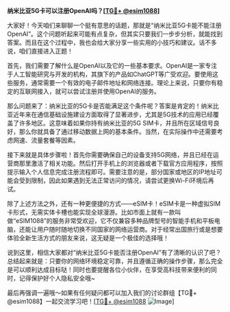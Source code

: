 **纳米比亚5G卡可以注册OpenAI吗？[[TG💪+ @esim1088](https://t.me/s/esim1088)]**

大家好！今天咱们来聊聊一个挺有意思的话题，那就是“纳米比亚5G卡能不能注册OpenAI”。这个问题听起来可能有点复杂，但其实只要我们一步步分析，就能找到答案。而且在这个过程中，我也会给大家分享一些实用的小技巧和建议。话不多说，咱们直接进入正题！

首先，我们需要了解什么是OpenAI以及它的一些基本要求。OpenAI是一家专注于人工智能研究与开发的机构，其旗下的产品如ChatGPT等广受欢迎。要使用这些服务，通常需要一个有效的电子邮件地址和网络连接。理论上来说，只要你有稳定的互联网接入，就可以尝试注册并使用OpenAI的服务。

那么问题来了：纳米比亚的5G卡是否能满足这个条件呢？答案是肯定的！纳米比亚近年来在通信基础设施建设方面取得了显著进步，尤其是5G技术的应用已经覆盖了许多地区。这意味着如果你持有纳米比亚的5G SIM卡，并且所在区域信号良好，那么你就具备了通过移动数据上网的基本条件。当然，在实际操作中还需要考虑网速、流量套餐等因素。

接下来就是具体步骤啦！首先你需要确保自己的设备支持5G网络，并且已经在运营商那里激活了相关功能。然后打开手机上的浏览器或者下载官方应用程序，按照提示输入个人信息完成注册流程即可。需要注意的是，部分国家或地区的IP地址可能会受到限制，因此如果遇到无法正常访问的情况，请尝试更换Wi-Fi环境后再试。

除了上述方法之外，还有一种更便捷的方式——eSIM卡！eSIM卡是一种虚拟SIM卡形式，无需实体卡槽也能实现全球漫游。比如市面上就有一款叫做“eSIM1088”的服务非常受欢迎，它不仅兼容多种品牌型号的智能手机和平板电脑，还能让用户随时随地切换不同国家的网络运营商。对于经常出国旅行或是想要体验全新生活方式的朋友来说，这无疑是一个极佳的选择哦！

说到这里，相信大家都对“纳米比亚5G卡能否注册OpenAI”有了清晰的认识了吧？总结起来就是：只要你的网络环境稳定可靠，并且遵循正确的操作步骤，那么完全是可以顺利达成目标哒！同时也要提醒各位小伙伴，在享受高科技带来便利的同时，记得保护好个人隐私安全哦~

最后再强调一遍哦～如果有任何疑问都可以加入我们的讨论群组【TG💪+ @esim1088】一起交流学习吧！[[TG💪+ @esim1088](https://t.me/s/esim1088) ![Image](https://i.postimg.cc/4NQfJmqS/Snipaste-2025-05-13-00-14-12.png)]